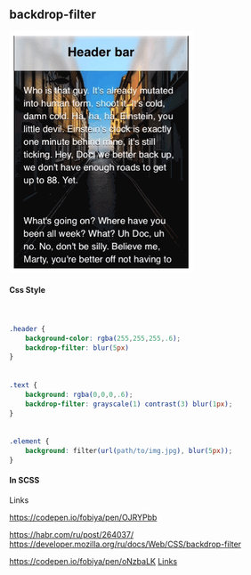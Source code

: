 ## backdrop-filter

![](../../img/backdrop-filter.gif)

#### Css Style

```css


.header {
    background-color: rgba(255,255,255,.6);
    backdrop-filter: blur(5px)
}


.text {
    background: rgba(0,0,0,.6);
    backdrop-filter: grayscale(1) contrast(3) blur(1px);
}


.element {
    background: filter(url(path/to/img.jpg), blur(5px));
}


```

#### In SCSS

Links

https://codepen.io/fobiya/pen/OJRYPbb

https://habr.com/ru/post/264037/
https://developer.mozilla.org/ru/docs/Web/CSS/backdrop-filter

https://codepen.io/fobiya/pen/oNzbaLK [Links](https://codepen.io/fobiya/pen/oNzbaLK)